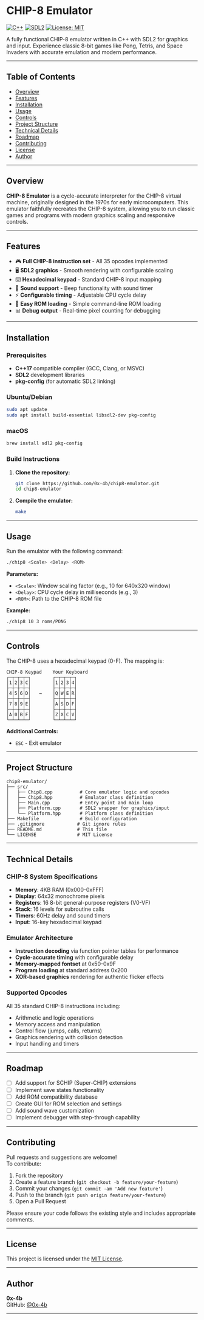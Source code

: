 # CHIP-8 Emulator

[![C++](https://img.shields.io/badge/C%2B%2B-17%2B-blue.svg)](https://en.cppreference.com/)
[![SDL2](https://img.shields.io/badge/SDL2-2.0%2B-green.svg)](https://www.libsdl.org/)
[![License: MIT](https://img.shields.io/badge/License-MIT-yellow.svg)](LICENSE)

A fully functional CHIP-8 emulator written in C++ with SDL2 for graphics and input. Experience classic 8-bit games like Pong, Tetris, and Space Invaders with accurate emulation and modern performance.

---

## Table of Contents

- [Overview](#overview)
- [Features](#features)
- [Installation](#installation)
- [Usage](#usage)
- [Controls](#controls)
- [Project Structure](#project-structure)
- [Technical Details](#technical-details)
- [Roadmap](#roadmap)
- [Contributing](#contributing)
- [License](#license)
- [Author](#author)

---

## Overview

**CHIP-8 Emulator** is a cycle-accurate interpreter for the CHIP-8 virtual machine, originally designed in the 1970s for early microcomputers. This emulator faithfully recreates the CHIP-8 system, allowing you to run classic games and programs with modern graphics scaling and responsive controls.

---

## Features

- 🎮 **Full CHIP-8 instruction set** - All 35 opcodes implemented
- 🖥️ **SDL2 graphics** - Smooth rendering with configurable scaling
- ⌨️ **Hexadecimal keypad** - Standard CHIP-8 input mapping
- 🎵 **Sound support** - Beep functionality with sound timer
- ⚡ **Configurable timing** - Adjustable CPU cycle delay
- 🔧 **Easy ROM loading** - Simple command-line ROM loading
- 📊 **Debug output** - Real-time pixel counting for debugging

---

## Installation

### Prerequisites
- **C++17** compatible compiler (GCC, Clang, or MSVC)
- **SDL2** development libraries
- **pkg-config** (for automatic SDL2 linking)

### Ubuntu/Debian
```bash
sudo apt update
sudo apt install build-essential libsdl2-dev pkg-config
```

### macOS
```bash
brew install sdl2 pkg-config
```

### Build Instructions
1. **Clone the repository:**
   ```bash
   git clone https://github.com/0x-4b/chip8-emulator.git
   cd chip8-emulator
   ```

2. **Compile the emulator:**
   ```bash
   make
   ```

---

## Usage

Run the emulator with the following command:

```bash
./chip8 <Scale> <Delay> <ROM>
```

**Parameters:**
- `<Scale>`: Window scaling factor (e.g., 10 for 640x320 window)
- `<Delay>`: CPU cycle delay in milliseconds (e.g., 3)
- `<ROM>`: Path to the CHIP-8 ROM file

**Example:**
```bash
./chip8 10 3 roms/PONG
```

---

## Controls

The CHIP-8 uses a hexadecimal keypad (0-F). The mapping is:

```
CHIP-8 Keypad    Your Keyboard
┌─┬─┬─┬─┐        ┌─┬─┬─┬─┐
│1│2│3│C│        │1│2│3│4│
├─┼─┼─┼─┤        ├─┼─┼─┼─┤
│4│5│6│D│   →    │Q│W│E│R│
├─┼─┼─┼─┤        ├─┼─┼─┼─┤
│7│8│9│E│        │A│S│D│F│
├─┼─┼─┼─┤        ├─┼─┼─┼─┤
│A│0│B│F│        │Z│X│C│V│
└─┴─┴─┴─┘        └─┴─┴─┴─┘
```

**Additional Controls:**
- `ESC` - Exit emulator

---

## Project Structure

```
chip8-emulator/
├── src/
│   ├── Chip8.cpp          # Core emulator logic and opcodes
│   ├── Chip8.hpp          # Emulator class definition
│   ├── Main.cpp           # Entry point and main loop
│   ├── Platform.cpp       # SDL2 wrapper for graphics/input
│   └── Platform.hpp       # Platform class definition
├── Makefile               # Build configuration
├── .gitignore            # Git ignore rules
├── README.md             # This file
└── LICENSE               # MIT License
```

---

## Technical Details

### CHIP-8 System Specifications
- **Memory**: 4KB RAM (0x000-0xFFF)
- **Display**: 64x32 monochrome pixels
- **Registers**: 16 8-bit general-purpose registers (V0-VF)
- **Stack**: 16 levels for subroutine calls
- **Timers**: 60Hz delay and sound timers
- **Input**: 16-key hexadecimal keypad

### Emulator Architecture
- **Instruction decoding** via function pointer tables for performance
- **Cycle-accurate timing** with configurable delay
- **Memory-mapped fontset** at 0x50-0x9F
- **Program loading** at standard address 0x200
- **XOR-based graphics** rendering for authentic flicker effects

### Supported Opcodes
All 35 standard CHIP-8 instructions including:
- Arithmetic and logic operations
- Memory access and manipulation
- Control flow (jumps, calls, returns)
- Graphics rendering with collision detection
- Input handling and timers

---

## Roadmap

- [ ] Add support for SCHIP (Super-CHIP) extensions
- [ ] Implement save states functionality
- [ ] Add ROM compatibility database
- [ ] Create GUI for ROM selection and settings
- [ ] Add sound wave customization
- [ ] Implement debugger with step-through capability

---

## Contributing

Pull requests and suggestions are welcome!  
To contribute:

1. Fork the repository
2. Create a feature branch (`git checkout -b feature/your-feature`)
3. Commit your changes (`git commit -am 'Add new feature'`)
4. Push to the branch (`git push origin feature/your-feature`)
5. Open a Pull Request

Please ensure your code follows the existing style and includes appropriate comments.

---

## License

This project is licensed under the [MIT License](LICENSE).

---

## Author

**0x-4b**  
GitHub: [@0x-4b](https://github.com/0x-4b)

---
